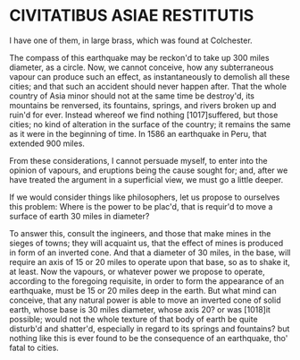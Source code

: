 # CIVITATIBUS ASIAE RESTITUTIS

I have one of them, in large brass, which was found at Colchester.

The compass of this earthquake may be reckon'd to take up 300 miles diameter, as a circle. Now, we cannot conceive, how any subterraneous vapour can produce such an effect, as instantaneously to demolish all these cities; and that such an accident should never happen after. That the whole country of Asia minor should not at the same time be destroy'd, its mountains be renversed, its fountains, springs, and rivers broken up and ruin'd for ever. Instead whereof we find nothing [1017]suffered, but those cities; no kind of alteration in the surface of the country; it remains the same as it were in the beginning of time. In 1586 an earthquake in Peru, that extended 900 miles.

From these considerations, I cannot persuade myself, to enter into the opinion of vapours, and eruptions being the cause sought for; and, after we have treated the argument in a superficial view, we must go a little deeper.

If we would consider things like philosophers, let us propose to ourselves this problem: Where is the power to be plac'd, that is requir'd to move a surface of earth 30 miles in diameter?

To answer this, consult the ingineers, and those that make mines in the sieges of towns; they will acquaint us, that the effect of mines is produced in form of an inverted cone. And that a diameter of 30 miles, in the base, will require an axis of 15 or 20 miles to operate upon that base, so as to shake it, at least. Now the vapours, or whatever power we propose to operate, according to the foregoing requisite, in order to form the appearance of an earthquake, must be 15 or 20 miles deep in the earth. But what mind can conceive, that any natural power is able to move an inverted cone of solid earth, whose base is 30 miles diameter, whose axis 20? or was [1018]it possible; would not the whole texture of that body of earth be quite disturb'd and shatter'd, especially in regard to its springs and fountains? but nothing like this is ever found to be the consequence of an earthquake, tho' fatal to cities.